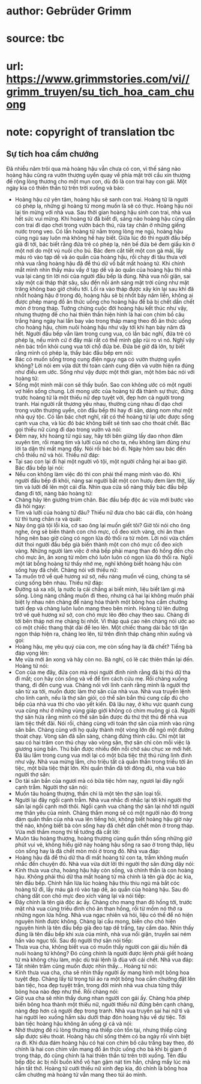# author: Gebrüder Grimm
# source: tbc
# url: https://www.grimmstories.com/vi//grimm_truyen/su_tich_hoa_cam_chuong
# note: copyright of translation tbc

## Sự tích hoa cẩm chướng 

Đã nhiều năm trôi qua mà hoàng hậu vẫn chưa có con, vì thế sáng nào
hoàng hậu cũng ra vườn thượng uyển quay về phía mặt trời cầu xin thượng
đế rộng lòng thương cho một mụn con, dù đó là con trai hay con gái.
Một ngày kia có thiên thần từ trên trời xuống và bảo:
- Hoàng hậu cứ yên tâm, hoàng hậu sẽ sanh con trai. Hoàng tử là người có
phép lạ, những gì hoàng tử mong muốn là sẽ có thực.
Hoàng hậu nói lại tin mừng với nhà vua. Sau thời gian hoàng hậu sinh con
trai, nhà vua hết sức vui mừng.
Khi hoàng tử đã biết đi, sáng nào hoàng hậu cũng dẫn con trai đi dạo
chơi trong vườn bách thú, rửa tay chân ở những giếng nước trong veo. Có
lần hoàng tử nằm trong lòng mẹ ngủ, hoàng hậu cũng ngủ say luôn mà không
hề hay biết. Giữa lúc đó thì người đầu bếp già đi tới, bác biết rằng đứa
trẻ có phép lạ, nên bế đứa bé đem giấu kín ở một nơi do một vú nuôi cho
bú. Bác đem cắt tiết một con gà mái, lấy máu rỏ vào tạp dề và áo quần
của hoàng hậu, rồi chạy đi tâu thưa với nhà vua rằng hoàng hậu đã để thú
dữ vồ bắt mất hoàng tử. Khi chính mắt mình nhìn thấy máu vấy ở tạp dề và
áo quần của hoàng hậu thì nhà vua lại càng tin lời nói của người đầu bếp
là đúng. Nhà vua nổi giận, sai xây một cái tháp thật sâu, sâu đến nỗi
ánh sáng mặt trời cũng như mặt trăng không bao giờ chiếu tới. Lối ra vào
tháp được xây kín lại sau khi đã nhốt hoàng hậu ở trong đó, hoàng hậu sẽ
bị nhốt bảy năm liền, không ai được phép mang đồ ăn thức uống cho hoàng
hậu để bà bị chết dần chết mòn ở trong tháp.
Tưởng chừng cuộc đời hoàng hậu kết thúc như vậy, nhưng thượng đế cho hai
thiên thần hiện hình là hai con chim bồ câu trắng hàng ngày hai lần bay
vào trong tháp mang theo đồ ăn thức uống cho hoàng hậu, chim nuôi hoàng
hậu như vậy tới khi hạn bảy năm đã hết.
Người đầu bếp vẫn làm trong cung vua, có lần bác nghĩ, đứa trẻ có phép
lạ, nếu mình cứ ở đây mãi rất có thể mình gặp rủi ro vì nó. Nghĩ vậy nên
bác trốn khỏi cung vua tới chỗ đứa bé. Đứa bé giờ đã lớn, tự biết rằng
mình có phép lạ, thấy bác đầu bếp em nói:
- Bác có muốn sống trong cung điện nguy nga có vườn thượng uyển không?
Lời nói em vừa dứt thì toàn cảnh cung điện và vườn hiện ra đúng như điều
em ước.
Sống như vậy được một thời gian, một hôm bác nói với hoàng tử:
- Sống một mình mãi con sẽ thấy buồn. Sao con không ước có một người vợ
hiền sống chung.
Lời mong ước của hoàng tử đã thành sự thực, đứng trước hoàng tử là một
thiếu nữ đẹp tuyệt vời, đẹp hơn cả người trong tranh. Hai người rất
thương yêu nhau, thường cùng nhau đi dạo chơi trong vườn thượng uyển,
còn đầu bếp thì hay đi săn, dáng nom như một nhà quý tộc.
Có lần bác chợt nghĩ, rất có thể hoàng tử lại ước được sống cạnh vua
cha, và lúc đó bác không biết sẽ tính sao cho thoát chết. Bác gọi thiếu
nữ cùng đi dạo trong vườn và nói:
- Đêm nay, khi hoàng tử ngủ say, hãy tới bên giừng lấy dao nhọn đâm
xuyên tim, rồi mang tim và lưỡi của nó cho ta, nếu không làm đúng như
lời ta dặn thì mất mạng đấy.
Nói rồi bác bỏ đi. Ngày hôm sau bác đến chỗ thiếu nữ và hỏi. Thiếu nữ
đáp:
- Tại sao con lại đi hại một người vô tội, một người chẳng hại ai bao
giờ.
Bác đầu bếp lại nói:
- Nếu con không làm việc đó thì con phải thế mạng mình vào đó.
Khi người đầu bếp đi khỏi, nàng sai người bắt một con hươu đem làm thịt,
lấy tim và lưỡi để lên một cái đĩa. Nhìn qua cửa sổ nàng thấy bác đầu
bếp đang đi tới, nàng bảo hoàng tử:
- Chàng hãy lên giường trùm chăn.
Bác đầu bếp độc ác vừa mới bước vào đã hỏi ngay:
- Tim và lưỡi của hoàng tử đâu?
Thiếu nữ đưa cho bác cái đĩa, còn hoàng tử thì tung chăn ra và quát:
- Này ông già tội lỗi kia, cớ sao ông lại muốn giết tôi? Giờ tôi nói cho
ông nghe, ông sẽ biến thành con chó mực, cổ đeo xích vàng, chỉ ăn than
hồng nên bao giờ cũng có ngọn lửa đỏ thổi ra từ mõm.
Lời nói vừa chấm dứt thoì người đầu bếp già biến thành một con chó mực
cổ đeo xích vàng. Những người làm việc ở nhà bếp phải mang than đỏ hồng
đến cho chó mực ăn, ăn xong từ mõm chó luôn luôn có ngọn lửa đỏ thổi
ra.
Ngồi một lát bỗng hoàng tử thấy nhớ mẹ, nghĩ không biết hoàng hậu còn
sống hay đã chết. Chàng nói với thiếu nữ:
- Ta muốn trở về quê hương xứ sở, nếu nàng muốn về cùng, chúng ta sẽ
cùng sống bên nhau.
Thiếu nữ đáp:
- Đường sá xa xôi, lạ nước lạ cái chẳng ai biết mình, liệu biết làm gì
mà sống.
Lòng nàng chẳng muốn đi theo, nhưng cả hai lại không muốn phải biệt ly
nhau nên chàng để nàng hóa thành một bông hoa cẩm chướng tươi đẹp và
chàng luôn luôn mang theo bên mình.
Hoàng tử lên đường trở về quê hương xứ sở, con chó mực lẽo đẽo chạy theo
sau. Chàng đi tới bên tháp nơi mẹ chàng bị nhốt. Vì tháp quá cao nên
chàng nói ước ao có một chiếc thang thật dài để leo lên. Một chiếc thang
dài bắc tới tận ngọn tháp hiện ra, chàng leo lên, từ trên đỉnh tháp
chàng nhìn xuống và gọi:
- Hoàng hậu, mẹ yêu quý của con, mẹ còn sống hay là đã chết?
Tiếng bà đáp vọng lên:
- Mẹ vừa mới ăn xong và hãy còn no.
Bà nghĩ, có lẽ các thiên thần lại đến.
Hoàng tử nói:
- Con của mẹ đây, đứa con mà mọi người đinh ninh rằng đã bị thú dữ tha
đi mất; con hãy còn sống và về để tìm cách cứu mẹ.
Rồi chàng xuống thang, đi đến cung vua. Chàng nói với lính canh rằng
mình là người thợ săn từ xa tới, muốn được làm thợ săn của nhà vua. Nhà
vua truyền lệnh cho lính canh, nếu là thợ săn giỏi, có thể săn bắn thú
cung cấp đủ cho bếp của nhà vua thì cho vào yết kiến.
Đã lâu nay, ở khu vực quanh cung vua cũng như ở những vùng giáp giới
không có chim muông gì cả. Người thợ săn hứa rằng mình có thể săn bắn
được đủ thứ thịt thú để nhà vua làm tiệc thết đãi.
Nói rồi, chàng cùng với toán thợ săn của mình vào rừng săn bắn. Chàng
cùng với họ quây thành một vòng lớn để ngỏ một đường thoát chạy. Vòng
săn đã sẵn sàng, chàng đứng thỉnh cầu. Chỉ một lát sau có hai trăm con
thú chạy vào vòng săn, thợ săn chỉ còn mỗi việc là giương súng bắn. Thú
bắn được nhiều đến nỗi chở sáu chục xe mới hết. Đã lâu lắm trong cung
vua mới lại có một bữa tiệc thịt thú rừng linh đình như vậy.
Nhà vua mừng lắm, cho triệu tất cả quần thần trong triều tới ăn tiệc,
một bữa tiệc thật lớn. Khi quần thần đã tới đông đủ, nhà vua bảo người
thợ săn:
- Do tài săn bắn của ngươi mà có bữa tiệc hôm nay, ngươi lại đây ngồi
cạnh trẫm.
Người thợ săn nói:
- Muốn tâu hoàng thượng, thần chỉ là một tên thợ săn loại tồi.
- Người lại đây ngồi cạnh trẫm.
Nhà vua nhắc đi nhắc lại tới khi người thợ săn lại ngồi cạnh mới thôi.
Ngồi cạnh vua chàng thợ săn lại nhớ tới người mẹ thân yêu của mình.
Chàng thầm mong sẽ có một người nào đó trong đám quần thần của nhà vua
lên tiếng hỏi, không biết hoàng hậu giờ này thế nào, không biết bà còn
sống hay đã chết dần chết mòn ở trong tháp. Vừa mới thầm mong thì tể
tướng đã cất lời:
- Muôn tâu hoàng thượng, hoàng thượng cùng quần thần sống những giờ phút
vui vẻ, không hiểu giờ này hoàng hậu sống ra sao ở trong tháp, liệu còn
sống hay là đã chết mòn mỏi ở trong đó.
Nhà vua đáp:
- Hoàng hậu đã để thú dữ tha đi mất hoàng tử con ta, trẫm không muốn
nhắc đến chuyện đó.
Nhà vua vừa dứt lời thì người thợ săn đứng dậy nói:
- Kính thưa vua cha, hoàng hậu hãy còn sống, và chính thần là con hoàng
hậu. Không phải thú dữ tha mất hoàng tử mà chính là tên già độc ác kia,
tên đầu bếp. Chính hắn lừa lúc hoàng hậu thiu thiu ngủ mà bắt cóc hoàng
tử đi, lấy máu gà rỏ vào tạp dề, áo quần của hoàng hậu.
Sau đó chàng dắt con chó mực đeo xích vàng lại và nói tiếp:
- Đây chính là tên già độc ác ấy.
Chàng cho mang than đỏ hồng tới, trước mặt nhà vua cùng triều đình chó
ăn than hồng, rồi từ mồm nó thở ra những ngọn lửa hồng.
Nhà vua ngạc nhiên và hỏi, liệu có thể để nó hiện nguyên hình được
không. Chàng lại cầu mong, biến cho chó hiện nguyên hình là tên đầu bếp
già đeo tạp dề trắng, tay cầm dao.
Nhìn thấy đúng là tên đầu bếp khi xưa của mình, nhà vua nổi giận, truyền
sai ném hắn vào ngục tối.
Sau đó người thợ săn nói tiếp:
- Thưa vua cha, không biết vua có muốn thấy người con gái dịu hiền đã
nuôi hoàng tử không? Đó cũng chính là người được lệnh phải giết hoàng tử
mà không chịu làm, mặc dù trái lệnh là đùa với cái chết.
Nhà vua đáp:
- Tất nhiên trẫm cũng muốn được nhìn thấy...
Hoàng tử nói:
- Kính thưa vua cha, cha sẽ nhìn thấy người ấy mang hình một bông hoa
tuyệt đẹp.
Chàng lấy từ trong túi áo ra một bông hoa cẩm chướng đặt lên bàn tiệc,
hoa đẹp tuyệt trần, trong đời mình nhà vua chưa từng thấy bông hoa nào
đẹp như thế.
Rồi chàng nói:
- Giờ vua cha sẽ nhìn thấy dung nhan người con gái ấy.
Chàng hóa phép biến bông hoa thành một thiếu nữ, người thiếu nữ đứng bên
cạnh chàng, nàng đẹp hơn cả người đẹp trong tranh.
Nhà vua truyền sai hai nữ tì và hai người leo xuống hầm sâu dưới tháp
đón hoàng hậu về dự tiệc. Tới bàn tiệc hoàng hậu không ăn uống gì cả và
nói:
- Nhờ thượng đế rủ lòng thương mà thiếp còn tồn tại, nhưng thiếp cũng
sắp được siêu thoát.
Hoàng hậu chỉ sống thêm có ba ngày rồi vĩnh biệt ra đi. Khi đưa đám
hoàng hậu có hai con chim bồ câu trắng bay theo, đó chính là hai con
chim vẫn mang đồ ăn thức uống cho bà khi bị giam ở trong tháp, đó cũng
chính là hai thiên thần từ trên trời xuống. Tên đầu bếp độc ác bị nỗi
buồn khổ vô hạn gặm nát tim hắn, chẳng mấy lúc mà hắn tắt thở.
Hoàng tử cưới thiếu nữ xinh đẹp kia, đó chính là bông hoa cẩm chướng mà
hoàng tử vẫn mang theo túi áo mình.
